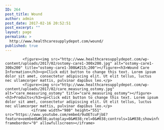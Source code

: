 ```yaml
---
ID: 264
post_title: Wound
author: admin
post_date: 2017-02-16 20:52:51
post_excerpt: ""
layout: page
permalink: >
  http://www.healthcaresupplydepot.com/wound/
published: true
---
```


			<figure><img src="http://www.healthcaresupplydepot.com/wp-content/uploads/2017/02/ostomy-care1-300x200.jpg" alt="ostomy-care1-300x200" title="ostomy-care1-300&#215;200"></figure><h3>Wound Care Information</h3><p>Click edit button to change this text. Lorem ipsum dolor sit amet, consectetur adipiscing elit. Ut elit tellus, luctus nec ullamcorper mattis, pulvinar dapibus leo.</p>		
			<figure><img src="http://www.healthcaresupplydepot.com/wp-content/uploads/2017/02/care_measuring_ostomy.jpg" alt="care_measuring_ostomy" title="care_measuring_ostomy"></figure><h3>Products</h3><p>Click edit button to change this text. Lorem ipsum dolor sit amet, consectetur adipiscing elit. Ut elit tellus, luctus nec ullamcorper mattis, pulvinar dapibus leo.</p>		
				<iframe width="980" height="551" src="https://www.youtube.com/embed/9uOETcuFjbE?feature=oembed&#038;autoplay=0&#038;rel=0&#038;controls=1&#038;showinfo=1&#038;wmode=opaque" frameborder="0" allowfullscreen></iframe>